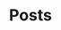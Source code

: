 ---
title: "Posts"
intro: "These are some posts I've written about what I'm currently learning about"
layout: "layouts/feed.njk"
pagination:
  data: collections.blog
  size: 2
permalink: 'blog{% if pagination.pageNumber > 0 %}/page/{{ pagination.pageNumber }}{% endif %}/index.html'
---